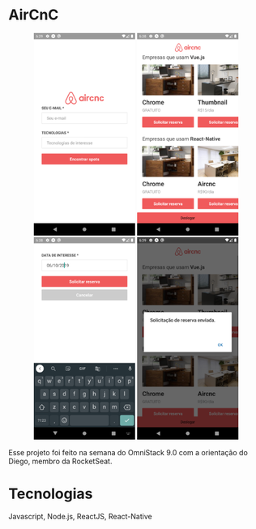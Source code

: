 # AirCnC

<p align="center">
    <img src="https://github.com/isaacmirandacampos/aircnc/blob/master/telas-mobile/01-login.png" width="200" height="400" title="hover text">
    <img src="https://github.com/isaacmirandacampos/aircnc/blob/master/telas-mobile/02-list.png" width="200" height="400" title="hover text">
    <img src="https://github.com/isaacmirandacampos/aircnc/blob/master/telas-mobile/03-reserva.png" width="200" height="400" title="hover text">
    <img src="https://github.com/isaacmirandacampos/aircnc/blob/master/telas-mobile/04-mensagem.png" width="200" height="400" title="hover text">
</p>

Esse projeto foi feito na semana do OmniStack 9.0 com a orientação do Diego, membro da RocketSeat.

# Tecnologias
Javascript, Node.js, ReactJS, React-Native
